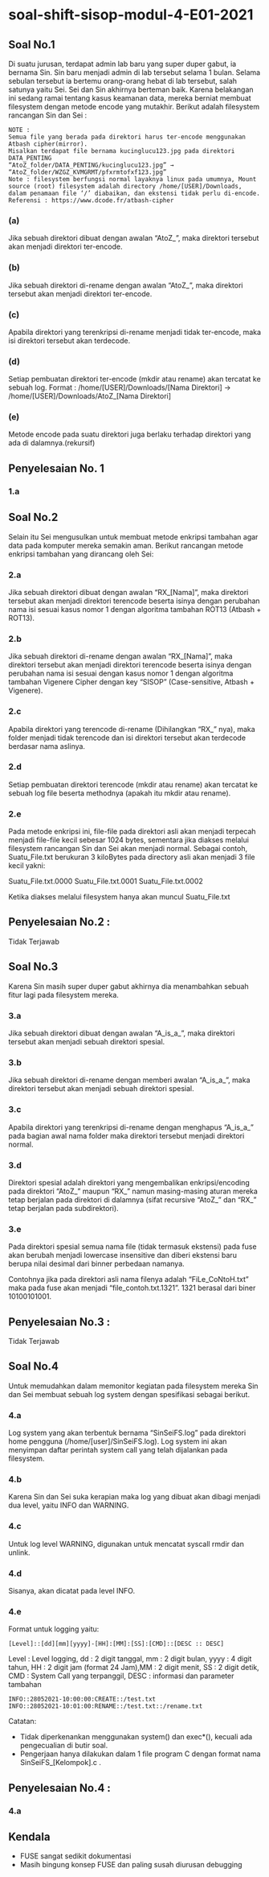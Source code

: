 # soal-shift-sisop-modul-4-E01-2021

## Soal No.1

Di suatu jurusan, terdapat admin lab baru yang super duper gabut, ia bernama Sin. Sin baru menjadi admin di lab tersebut selama 1 bulan. Selama sebulan tersebut ia bertemu orang-orang hebat di lab tersebut, salah satunya yaitu Sei. Sei dan Sin akhirnya berteman baik. Karena belakangan ini sedang ramai tentang kasus keamanan data, mereka berniat membuat filesystem dengan metode encode yang mutakhir. Berikut adalah filesystem rancangan Sin dan Sei :

```
NOTE : 
Semua file yang berada pada direktori harus ter-encode menggunakan Atbash cipher(mirror).
Misalkan terdapat file bernama kucinglucu123.jpg pada direktori DATA_PENTING
“AtoZ_folder/DATA_PENTING/kucinglucu123.jpg” → “AtoZ_folder/WZGZ_KVMGRMT/pfxrmtofxf123.jpg”
Note : filesystem berfungsi normal layaknya linux pada umumnya, Mount source (root) filesystem adalah directory /home/[USER]/Downloads, dalam penamaan file ‘/’ diabaikan, dan ekstensi tidak perlu di-encode.
Referensi : https://www.dcode.fr/atbash-cipher
```

### (a)
Jika sebuah direktori dibuat dengan awalan “AtoZ_”, maka direktori tersebut akan menjadi direktori ter-encode.

### (b)
Jika sebuah direktori di-rename dengan awalan “AtoZ_”, maka direktori tersebut akan menjadi direktori ter-encode.

### (c)
Apabila direktori yang terenkripsi di-rename menjadi tidak ter-encode, maka isi direktori tersebut akan terdecode.

### (d)
Setiap pembuatan direktori ter-encode (mkdir atau rename) akan tercatat ke sebuah log. Format : /home/[USER]/Downloads/[Nama Direktori] → /home/[USER]/Downloads/AtoZ_[Nama Direktori]

### (e)
Metode encode pada suatu direktori juga berlaku terhadap direktori yang ada di dalamnya.(rekursif)

## Penyelesaian No. 1

### 1.a

## Soal No.2
Selain itu Sei mengusulkan untuk membuat metode enkripsi tambahan agar data pada komputer mereka semakin aman. Berikut rancangan metode enkripsi tambahan yang dirancang oleh Sei:

### 2.a 
Jika sebuah direktori dibuat dengan awalan “RX_[Nama]”, maka direktori tersebut akan menjadi direktori terencode beserta isinya dengan perubahan nama isi sesuai kasus nomor 1 dengan algoritma tambahan ROT13 (Atbash + ROT13).

### 2.b 
Jika sebuah direktori di-rename dengan awalan “RX_[Nama]”, maka direktori tersebut akan menjadi direktori terencode beserta isinya dengan perubahan nama isi sesuai dengan kasus nomor 1 dengan algoritma tambahan Vigenere Cipher dengan key “SISOP” (Case-sensitive, Atbash + Vigenere).

### 2.c
Apabila direktori yang terencode di-rename (Dihilangkan “RX_” nya), maka folder menjadi tidak terencode dan isi direktori tersebut akan terdecode berdasar nama aslinya.

### 2.d
Setiap pembuatan direktori terencode (mkdir atau rename) akan tercatat ke sebuah log file beserta methodnya (apakah itu mkdir atau rename).

### 2.e
Pada metode enkripsi ini, file-file pada direktori asli akan menjadi terpecah menjadi file-file kecil sebesar 1024 bytes, sementara jika diakses melalui filesystem rancangan Sin dan Sei akan menjadi normal. Sebagai contoh, Suatu_File.txt berukuran 3 kiloBytes pada directory asli akan menjadi 3 file kecil yakni:

Suatu_File.txt.0000
Suatu_File.txt.0001
Suatu_File.txt.0002

Ketika diakses melalui filesystem hanya akan muncul Suatu_File.txt

## Penyelesaian No.2 :

Tidak Terjawab

## Soal No.3
Karena Sin masih super duper gabut akhirnya dia menambahkan sebuah fitur lagi pada filesystem mereka. 

### 3.a
Jika sebuah direktori dibuat dengan awalan “A_is_a_”, maka direktori tersebut akan menjadi sebuah direktori spesial.

### 3.b
Jika sebuah direktori di-rename dengan memberi awalan “A_is_a_”, maka direktori tersebut akan menjadi sebuah direktori spesial.

### 3.c
Apabila direktori yang terenkripsi di-rename dengan menghapus “A_is_a_” pada bagian awal nama folder maka direktori tersebut menjadi direktori normal.

### 3.d
Direktori spesial adalah direktori yang mengembalikan enkripsi/encoding pada direktori “AtoZ_” maupun “RX_” namun masing-masing aturan mereka tetap berjalan pada direktori di dalamnya (sifat recursive  “AtoZ_” dan “RX_” tetap berjalan pada subdirektori).

### 3.e
Pada direktori spesial semua nama file (tidak termasuk ekstensi) pada fuse akan berubah menjadi lowercase insensitive dan diberi ekstensi baru berupa nilai desimal dari binner perbedaan namanya.


Contohnya jika pada direktori asli nama filenya adalah “FiLe_CoNtoH.txt” maka pada fuse akan menjadi “file_contoh.txt.1321”. 1321 berasal dari biner 10100101001.


## Penyelesaian No.3 :

Tidak Terjawab

## Soal No.4
Untuk memudahkan dalam memonitor kegiatan pada filesystem mereka Sin dan Sei membuat sebuah log system dengan spesifikasi sebagai berikut.

### 4.a
Log system yang akan terbentuk bernama “SinSeiFS.log” pada direktori home pengguna (/home/[user]/SinSeiFS.log). Log system ini akan menyimpan daftar perintah system call yang telah dijalankan pada filesystem.

### 4.b
Karena Sin dan Sei suka kerapian maka log yang dibuat akan dibagi menjadi dua level, yaitu INFO dan WARNING.

### 4.c
Untuk log level WARNING, digunakan untuk mencatat syscall rmdir dan unlink.

### 4.d
Sisanya, akan dicatat pada level INFO.

### 4.e
Format untuk logging yaitu:
```
[Level]::[dd][mm][yyyy]-[HH]:[MM]:[SS]:[CMD]::[DESC :: DESC]
```

Level : Level logging, dd : 2 digit tanggal, mm : 2 digit bulan, yyyy : 4 digit tahun, HH : 2 digit jam (format 24 Jam),MM : 2 digit menit, SS : 2 digit detik, CMD : System Call yang terpanggil, DESC : informasi dan parameter tambahan
```
INFO::28052021-10:00:00:CREATE::/test.txt
INFO::28052021-10:01:00:RENAME::/test.txt::/rename.txt
```

Catatan: 
- Tidak diperkenankan menggunakan system() dan exec*(), kecuali ada pengecualian di butir soal.
- Pengerjaan hanya dilakukan dalam 1 file program C dengan format nama SinSeiFS_[Kelompok].c . 


## Penyelesaian No.4 :

### 4.a

## Kendala
- FUSE sangat sedikit dokumentasi
- Masih bingung konsep FUSE dan paling susah diurusan debugging
